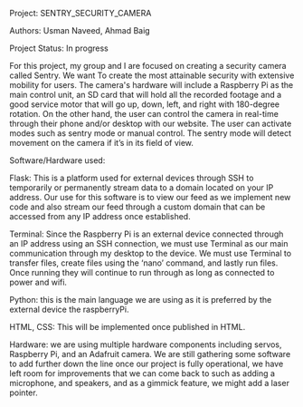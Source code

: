Project: SENTRY_SECURITY_CAMERA

Authors: Usman Naveed, Ahmad Baig

Project Status: In progress

For this project, my group and I are focused on creating a security camera called Sentry. We want To create the most attainable security with extensive mobility for users. The camera's hardware will include a Raspberry Pi as the main control 
unit, an SD card that will hold all the recorded footage and a good service motor that will go up, down, left, and right with 180-degree rotation. On the other hand, the user can control the camera in real-time through their phone and/or desktop
with our website. The user can activate modes such as sentry mode or manual control. The sentry mode will detect movement on the camera if it’s in its field of view.

Software/Hardware used:

Flask: This is a platform used for external devices through SSH to temporarily or permanently stream data to a domain located on your IP address. Our use for this software is to view our feed as we implement new code and also stream our feed 
through a custom domain that can be accessed from any IP address once established. 

Terminal: Since the Raspberry Pi is an external device connected through an IP address using an SSH connection, we must use Terminal as our main communication through my desktop to the device. We must use Terminal to transfer files, create files 
using the ‘nano’ command, and lastly run files. Once running they will continue to run through as long as connected to power and wifi. 

Python: this is the main language we are using as it is preferred by the external device the raspberryPi. 

HTML, CSS: This will be implemented once published in HTML.

Hardware: we are using multiple hardware components including servos, Raspberry Pi, and an Adafruit camera. We are still gathering some software to add further down the line once our project is fully operational, we have left room for improvements 
that we can come back to such as adding a microphone, and speakers, and as a gimmick feature, we might add a laser pointer.

